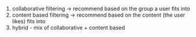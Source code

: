 1. collaborative filtering -> recommend based on the group a user fits into
2. content based filtering -> recommend based on the content (the user likes) fits into
3. hybrid - mix of collaborative + content based